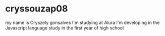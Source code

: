 # cryssouzap08
my name is Cryszely gonsalves 
I'm studying at Alura
I'm developing in the Javascript language
study in the first year of high school
